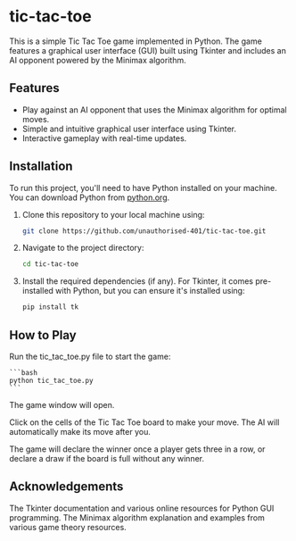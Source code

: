 # tic-tac-toe
This is a simple Tic Tac Toe game implemented in Python. The game features a graphical user interface (GUI) built using Tkinter and includes an AI opponent powered by the Minimax algorithm.

## Features

- Play against an AI opponent that uses the Minimax algorithm for optimal moves.
- Simple and intuitive graphical user interface using Tkinter.
- Interactive gameplay with real-time updates.

## Installation

To run this project, you'll need to have Python installed on your machine. You can download Python from [python.org](https://www.python.org/).

1. Clone this repository to your local machine using:
   ```bash
   git clone https://github.com/unauthorised-401/tic-tac-toe.git
   ```
2. Navigate to the project directory:
    ```bash
    cd tic-tac-toe
3. Install the required dependencies (if any). For Tkinter, it comes pre-installed with Python, but you can ensure it's installed using:
    ```bash
    pip install tk

## How to Play

Run the tic_tac_toe.py file to start the game:

    ```bash
    python tic_tac_toe.py 
    ```
The game window will open.

Click on the cells of the Tic Tac Toe board to make your move. The AI will automatically make its move after you.

The game will declare the winner once a player gets three in a row, or declare a draw if the board is full without any winner.

## Acknowledgements

The Tkinter documentation and various online resources for Python GUI programming.
The Minimax algorithm explanation and examples from various game theory resources.